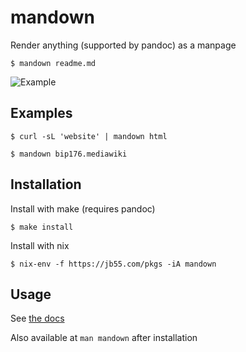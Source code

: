 
# mandown

  Render anything (supported by pandoc) as a manpage

    $ mandown readme.md

  ![Example](http://jb55.com/s/mandown.png)

## Examples

    $ curl -sL 'website' | mandown html

    $ mandown bip176.mediawiki

## Installation

  Install with make (requires pandoc)

    $ make install

  Install with nix

    $ nix-env -f https://jb55.com/pkgs -iA mandown

## Usage

  See [the docs](doc/man.md)

  Also available at `man mandown` after installation 
